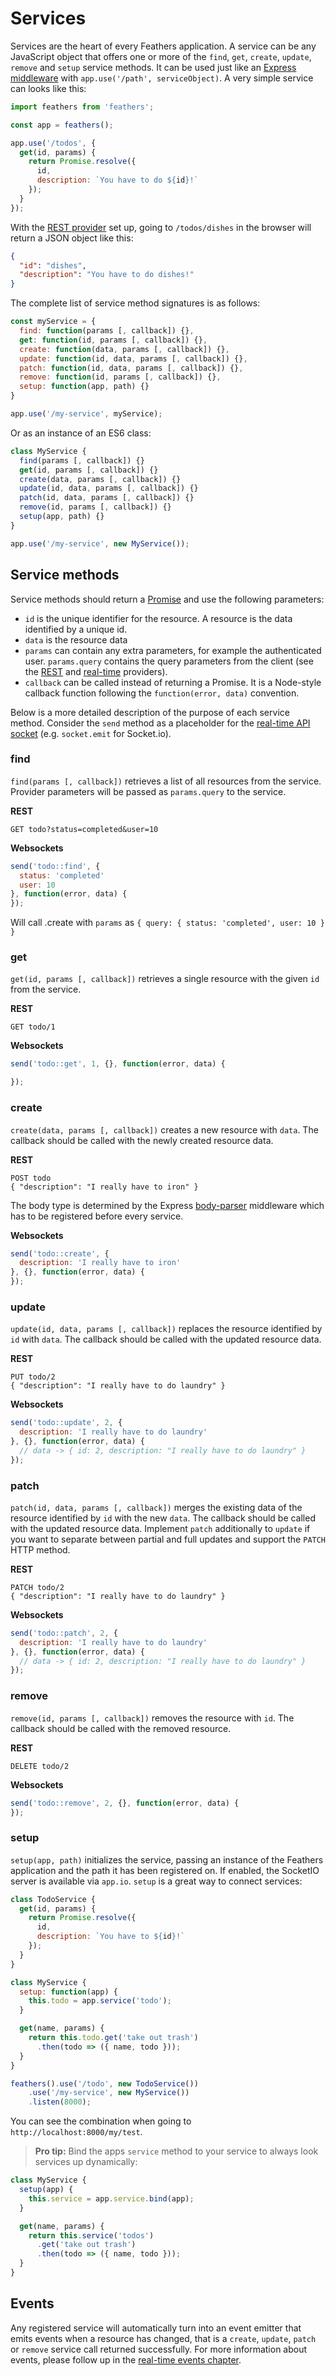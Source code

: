 # Services

Services are the heart of every Feathers application. A service can be any JavaScript object that offers one or more of the `find`, `get`, `create`, `update`, `remove` and `setup` service methods. It can be used just like an [Express middleware](http://expressjs.com/en/guide/using-middleware.html) with `app.use('/path', serviceObject)`. A very simple service can looks like this:

```js
import feathers from 'feathers';

const app = feathers();

app.use('/todos', {
  get(id, params) {
    return Promise.resolve({
      id,
      description: `You have to do ${id}!`
    });
  }
});
```

With the [REST provider](rest.html) set up, going to `/todos/dishes` in the browser will return a JSON object like this:

```json
{
  "id": "dishes",
  "description": "You have to do dishes!"
}
```

The complete list of service method signatures is as follows:

```js
const myService = {
  find: function(params [, callback]) {},
  get: function(id, params [, callback]) {},
  create: function(data, params [, callback]) {},
  update: function(id, data, params [, callback]) {},
  patch: function(id, data, params [, callback]) {},
  remove: function(id, params [, callback]) {},
  setup: function(app, path) {}
}

app.use('/my-service', myService);
```

Or as an instance of an ES6 class:

```js
class MyService {
  find(params [, callback]) {}
  get(id, params [, callback]) {}
  create(data, params [, callback]) {}
  update(id, data, params [, callback]) {}
  patch(id, data, params [, callback]) {}
  remove(id, params [, callback]) {}
  setup(app, path) {}
}

app.use('/my-service', new MyService());
```

## Service methods

Service methods should return a [Promise](https://developer.mozilla.org/en-US/docs/Web/JavaScript/Reference/Global_Objects/Promise) and use the following parameters:

- `id` is the unique identifier for the resource. A resource is the data identified by a unique id.
- `data` is the resource data
- `params` can contain any extra parameters, for example the authenticated user. `params.query` contains the query parameters from the client (see the [REST](rest.html) and [real-time](real-time.html) providers).
- `callback` can be called instead of returning a Promise. It is a Node-style callback function following the `function(error, data)` convention.

Below is a more detailed description of the purpose of each service method. Consider the `send` method as a placeholder for the [real-time API socket](real-time.html) (e.g. `socket.emit` for Socket.io).

### find

`find(params [, callback])` retrieves a list of all resources from the service. Provider parameters will be passed as `params.query` to the service.

__REST__

    GET todo?status=completed&user=10

__Websockets__

```js
send('todo::find', {
  status: 'completed'
  user: 10
}, function(error, data) {
});
```

Will call .create with `params` as `{ query: { status: 'completed', user: 10 } }`

### get

`get(id, params [, callback])` retrieves a single resource with the given `id` from the service.

__REST__

    GET todo/1

__Websockets__

```js
send('todo::get', 1, {}, function(error, data) {

});
```

### create

`create(data, params [, callback])` creates a new resource with `data`. The callback should be called with the newly created resource data.

__REST__

    POST todo
    { "description": "I really have to iron" }

The body type is determined by the Express [body-parser](https://github.com/expressjs/body-parser) middleware which has to be registered before every service.

__Websockets__

```js
send('todo::create', {
  description: 'I really have to iron'
}, {}, function(error, data) {
});
```

### update

`update(id, data, params [, callback])` replaces the resource identified by `id` with `data`. The callback should be called with the updated resource data.

__REST__

    PUT todo/2
    { "description": "I really have to do laundry" }

__Websockets__

```js
send('todo::update', 2, {
  description: 'I really have to do laundry'
}, {}, function(error, data) {
  // data -> { id: 2, description: "I really have to do laundry" }
});
```

### patch

`patch(id, data, params [, callback])` merges the existing data of the resource identified by `id` with the new `data`. The callback should be called with the updated resource data. Implement `patch` additionally to `update` if you want to separate between partial and full updates and support the `PATCH` HTTP method.

__REST__

    PATCH todo/2
    { "description": "I really have to do laundry" }

__Websockets__

```js
send('todo::patch', 2, {
  description: 'I really have to do laundry'
}, {}, function(error, data) {
  // data -> { id: 2, description: "I really have to do laundry" }
});
```

### remove

`remove(id, params [, callback])` removes the resource with `id`. The callback should be called with the removed resource.

__REST__

    DELETE todo/2

__Websockets__

```js
send('todo::remove', 2, {}, function(error, data) {
});
```

### setup

`setup(app, path)` initializes the service, passing an instance of the Feathers application and the path it has been registered on. If enabled, the SocketIO server is available via `app.io`. `setup` is a great way to connect services:

```js
class TodoService {
  get(id, params) {
    return Promise.resolve({
      id,
      description: `You have to ${id}!`
    });
  }
}

class MyService {
  setup: function(app) {
    this.todo = app.service('todo');
  }

  get(name, params) {
    return this.todo.get('take out trash')
      .then(todo => ({ name, todo }));
  }
}

feathers().use('/todo', new TodoService())
    .use('/my-service', new MyService())
    .listen(8000);
```

You can see the combination when going to `http://localhost:8000/my/test`.

> __Pro tip:__ Bind the apps `service` method to your service to always look services up dynamically:

```js
class MyService {
  setup(app) {
    this.service = app.service.bind(app);
  }

  get(name, params) {
    return this.service('todos')
      .get('take out trash')
      .then(todo => ({ name, todo }));
  }
}
```

## Events

Any registered service will automatically turn into an event emitter that emits events when a resource has changed, that is a `create`, `update`, `patch` or `remove` service call returned successfully. For more information about events, please follow up in the [real-time events chapter](events.html).
